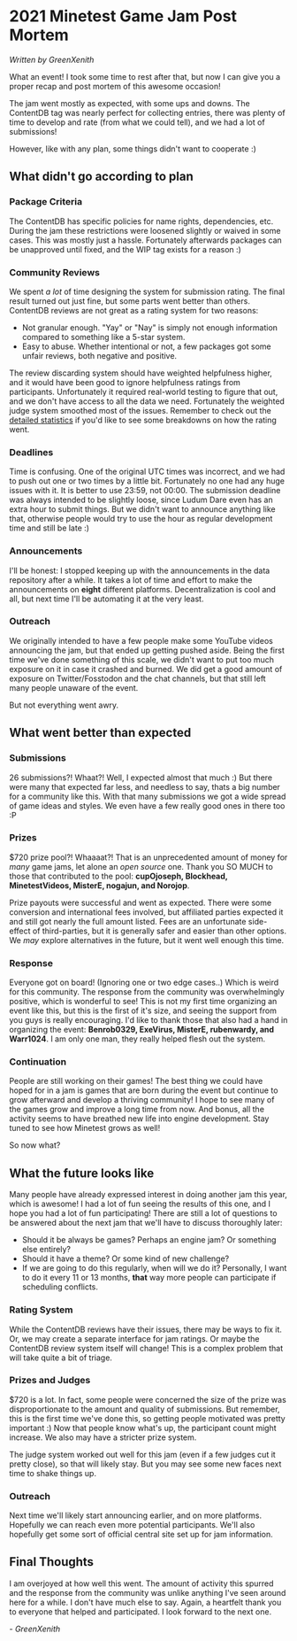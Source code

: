 # 2021 Minetest Game Jam Post Mortem
_Written by GreenXenith_

What an event! I took some time to rest after that, but now I can give you a proper recap and post mortem of this awesome occasion!

The jam went mostly as expected, with some ups and downs. The ContentDB tag was nearly perfect for collecting entries, there was plenty of time to develop and rate (from what we could tell), and we had a lot of submissions!

However, like with any plan, some things didn't want to cooperate :)

## What didn't go according to plan
### Package Criteria
The ContentDB has specific policies for name rights, dependencies, etc. During the jam these restrictions were loosened slightly or waived in some cases. This was mostly just a hassle. Fortunately afterwards packages can be unapproved until fixed, and the WIP tag exists for a reason :)

### Community Reviews
We spent _a lot_ of time designing the system for submission rating. The final result turned out just fine, but some parts went better than others. ContentDB reviews are not great as a rating system for two reasons:
* Not granular enough. "Yay" or "Nay" is simply not enough information compared to something like a 5-star system.
* Easy to abuse. Whether intentional or not, a few packages got some unfair reviews, both negative and positive.

The review discarding system should have weighted helpfulness higher, and it would have been good to ignore helpfulness ratings from participants. Unfortunately it required real-world testing to figure that out, and we don't have access to all the data we need. Fortunately the weighted judge system smoothed most of the issues. Remember to check out the [detailed statistics](RESULTS.md) if you'd like to see some breakdowns on how the rating went.

### Deadlines
Time is confusing. One of the original UTC times was incorrect, and we had to push out one or two times by a little bit. Fortunately no one had any huge issues with it. It is better to use 23:59, not 00:00. The submission deadline was always intended to be slightly loose, since Ludum Dare even has an extra hour to submit things. But we didn't want to announce anything like that, otherwise people would try to use the hour as regular development time and still be late :)

### Announcements
I'll be honest: I stopped keeping up with the announcements in the data repository after a while. It takes a lot of time and effort to make the announcements on **eight** different platforms. Decentralization is cool and all, but next time I'll be automating it at the very least.

### Outreach
We originally intended to have a few people make some YouTube videos announcing the jam, but that ended up getting pushed aside. Being the first time we've done something of this scale, we didn't want to put too much exposure on it in case it crashed and burned. We did get a good amount of exposure on Twitter/Fosstodon and the chat channels, but that still left many people unaware of the event.

But not everything went awry.

## What went better than expected
### Submissions
26 submissions?! Whaat?! Well, I expected almost that much :) But there were many that expected far less, and needless to say, thats a big number for a community like this. With that many submissions we got a wide spread of game ideas and styles. We even have a few really good ones in there too :P

### Prizes
$720 prize pool?! Whaaaat?! That is an unprecedented amount of money for _many_ game jams, let alone an _open source_ one. Thank you SO MUCH to those that contributed to the pool: **cupOjoseph, Blockhead, MinetestVideos, MisterE, nogajun, and Norojop**.  

Prize payouts were successful and went as expected. There were some conversion and international fees involved, but affiliated parties expected it and still got nearly the full amount listed. Fees are an unfortunate side-effect of third-parties, but it is generally safer and easier than other options. We _may_ explore alternatives in the future, but it went well enough this time.

### Response
Everyone got on board! (Ignoring one or two edge cases..) Which is weird for this community. The response from the community was overwhelmingly positive, which is wonderful to see! This is not my first time organizing an event like this, but this is the first of it's size, and seeing the support from you guys is really encouraging. I'd like to thank those that also had a hand in organizing the event: **Benrob0329, ExeVirus, MisterE, rubenwardy, and Warr1024**. I am only one man, they really helped flesh out the system.

### Continuation
People are still working on their games! The best thing we could have hoped for in a jam is games that are born during the event but continue to grow afterward and develop a thriving community! I hope to see many of the games grow and improve a long time from now. And bonus, all the activity seems to have breathed new life into engine development. Stay tuned to see how Minetest grows as well!  

So now what?

## What the future looks like
Many people have already expressed interest in doing another jam this year, which is awesome! I had a lot of fun seeing the results of this one, and I hope you had a lot of fun participating! There are still a lot of questions to be answered about the next jam that we'll have to discuss thoroughly later:
* Should it be always be games? Perhaps an engine jam? Or something else entirely?
* Should it have a theme? Or some kind of new challenge?
* If we are going to do this regularly, when will we do it? Personally, I want to do it every 11 or 13 months, **that** way more people can participate if scheduling conflicts.

### Rating System
While the ContentDB reviews have their issues, there may be ways to fix it. Or, we may create a separate interface for jam ratings. Or maybe the ContentDB review system itself will change! This is a complex problem that will take quite a bit of triage.

### Prizes and Judges
$720 is a lot. In fact, some people were concerned the size of the prize was disproportionate to the amount and quality of submissions. But remember, this is the first time we've done this, so getting people motivated was pretty important :) Now that people know what's up, the participant count might increase. We also may have a stricter prize system.  

The judge system worked out well for this jam (even if a few judges cut it pretty close), so that will likely stay. But you may see some new faces next time to shake things up.

### Outreach
Next time we'll likely start announcing earlier, and on more platforms. Hopefully we can reach even more potential participants. We'll also hopefully get some sort of official central site set up for jam information.

## Final Thoughts
I am overjoyed at how well this went. The amount of activity this spurred and the response from the community was unlike anything I've seen around here for a while. I don't have much else to say. Again, a heartfelt thank you to everyone that helped and participated. I look forward to the next one.

_- GreenXenith_

